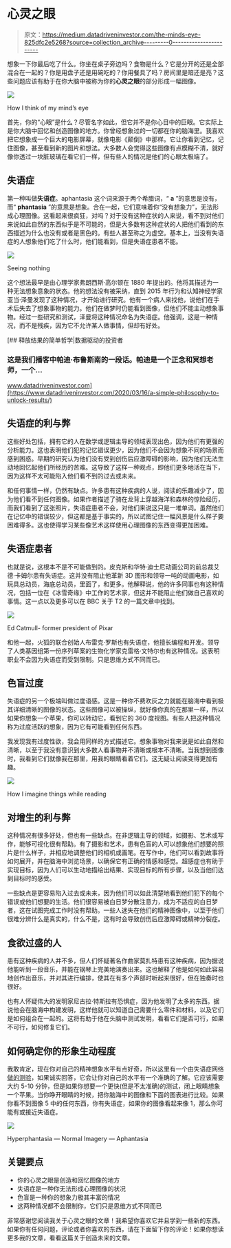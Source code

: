 # 心灵之眼

> 原文：<https://medium.datadriveninvestor.com/the-minds-eye-825dfc2e5268?source=collection_archive---------0----------------------->

想象一下你最后吃了什么。你坐在桌子旁边吗？食物是什么？它是分开的还是全部混合在一起的？你是用盘子还是用碗吃的？你用餐具了吗？房间里是暗还是亮？这些问题应该有助于在你大脑中被称为你的**心灵之眼**的部分形成一幅图像。

![](img/b0859eec39eae789a652aedc03fb21ce.png)

How I think of my mind’s eye

首先，你的“心眼”是什么？尽管名字如此，但它并不是你心目中的巨眼。它实际上是你大脑中回忆和创造图像的地方。你曾经想象过的一切都在你的脑海里。我喜欢把它想象成一个巨大的电影屏幕，就像电影《颠倒》中那样。它让你看到记忆，记住图像，甚至看到新的图片和想法。大多数人会觉得这些图像有点模糊不清，就好像你透过一块脏玻璃在看它们一样，但有些人的情况是他们的心眼太极端了。

## **失语症**

第一种叫做**失语症**。aphantasia 这个词来源于两个希腊词，“ **a** ”的意思是没有，而“ **phantasia** ”的意思是想象。合在一起，它们意味着你“没有想象力”，无法形成心理图像。这看起来很疯狂，对吗？对于没有这种症状的人来说，看不到对他们来说如此自然的东西似乎是不可能的，但是大多数有这种症状的人把他们看到的东西描述为什么也没有或者是黑色的。有些人甚至称之为虚空。基本上，当没有失语症的人想象他们吃了什么时，他们能看到，但是失语症患者不能。

![](img/a126a8b066e5dd140c4b8c6aaf9b5cce.png)

Seeing nothing

这个想法最早是由心理学家弗朗西斯·高尔顿在 1880 年提出的。他将其描述为一种无法想象意象的状态。他的想法没有被采纳，直到 2015 年行为和认知神经学家亚当·泽曼发现了这种情况，才开始进行研究。他有一个病人来找他，说他们在手术后失去了想象事物的能力。他们在做梦时仍能看到图像，但他们不能主动想象事物。经过一些研究和测试，泽曼将这种情况命名为失语症。他强调，这是一种情况，而不是残疾，因为它不允许某人做事情，但却有好处。

[](https://www.datadriveninvestor.com/2020/03/16/a-simple-philosophy-to-unlock-results/) [## 释放结果的简单哲学|数据驱动的投资者

### 这是我们播客中帕迪·布鲁斯南的一段话。帕迪是一个正念和冥想老师，一个…

www.datadriveninvestor.com](https://www.datadriveninvestor.com/2020/03/16/a-simple-philosophy-to-unlock-results/) 

## **失语症的利与弊**

这些好处包括，拥有它的人在数学或逻辑主导的领域表现出色，因为他们有更强的分析能力。这也表明他们犯的记忆错误更少，因为他们不会因为想象不同的场景而感到困惑。早期的研究认为他们没有受到创伤后应激障碍的影响，因为他们无法生动地回忆起他们所经历的苦难。这导致了这样一种观点，即他们更多地活在当下，因为这样不太可能陷入他们看不到的过去或未来。

和任何事情一样，仍然有缺点。许多患有这种疾病的人说，阅读的乐趣减少了，因为他们看不到任何图像。如果作者描述了骑在龙背上穿越海洋和森林的惊险经历，而我们看到了这张照片，失语症患者不会，对他们来说这只是一堆单词。虽然他们在记忆中的错误较少，但这都是基于事实的，所以试图记住一幅风景是什么样子要困难得多。这也使得学习某些像艺术这样使用心理图像的东西变得更加困难。

## **失语症患者**

也就是说，这根本不是不可能做到的。皮克斯和华特·迪士尼动画公司的前总裁艾德·卡姆尔患有失语症。这并没有阻止他革新 3D 图形和领导一吨的动画电影，如玩具总动员，海底总动员，里面了，和更多。他解释说，他的许多同事也有这种情况，包括一位在《冰雪奇缘》中工作的艺术家，但这并不能阻止他们做自己喜欢的事情。这一点以及更多可以在 BBC 关于 T2 的一篇文章中找到。

![](img/d1d1be3ac6f261ba9981a223748842b7.png)

Ed Catmull- former president of Pixar

和他一起，火狐的联合创始人布雷克·罗斯也有失语症，他擅长编程和开发。领导了人类基因组第一份序列草案的生物化学家克雷格·文特尔也有这种情况。这表明职业不会因为失语症而受到限制。只是思维方式不同而已。

## 色盲过度

失语症的另一个极端叫做过度语感。这是一种你不费吹灰之力就能在脑海中看到极其详细清晰的图像的状态。这些图像可以被操纵，就好像你真的在那里一样，所以如果你想象一个苹果，你可以转动它，看到它的 360 度视图。有些人把这种情况称为过度活跃的想象，因为它有可能看到任何东西。

我发现我有过度性欲，我会用同样的方式描述它。想象事物对我来说是如此自然和清晰，以至于我没有意识到大多数人看事物并不清晰或根本不清晰。当我想到图像时，我看到它们就像我在那里，用我的眼睛看着它们。这无疑让阅读变得更加有趣。

![](img/aa0170782ed848dc819afed3c83b5976.png)

How I imagine things while reading

## **对增生的利与弊**

这种情况有很多好处，但也有一些缺点。在非逻辑主导的领域，如摄影、艺术或写作，能够可视化很有帮助。有了摄影和艺术，患有色盲的人可以想象他们想要的照片是什么样子，并相应地调整他们的相机或画笔。在写作中，他们可以看到故事将如何展开，并在脑海中浏览场景，以确保它有正确的情感和感觉。超感症也有助于实现目标，因为人们可以生动地描绘出结果、实现目标的所有步骤，以及当他们达到目标时的感受。

一些缺点是更容易陷入过去或未来，因为他们可以如此清楚地看到他们犯下的每个错误或他们想要的生活。他们很容易被白日梦分散注意力，成为不适应的白日梦者，这在试图完成工作时没有帮助。一些人迷失在他们的精神图像中，以至于他们很难分辨什么是真实的，什么不是，这有时会导致创伤后应激障碍或精神分裂症。

## **食欲过盛的人**

患有这种疾病的人并不多，但人们怀疑著名作曲家莫扎特患有这种疾病，因为据说他能听到一段音乐，并能在钢琴上完美地演奏出来。这也解释了他是如何如此容易地创作出音乐，并对其进行编排，使其在有多个声部时听起来很好，但在独奏时也很好。

也有人怀疑伟大的发明家尼古拉·特斯拉有恐惧症，因为他发明了太多的东西。据说他会在脑海中构建发明，这样他就可以知道自己需要什么零件和材料，以及它们是如何组合在一起的。这将有助于他在头脑中测试发明，看看它们是否可行，如果不可行，如何修复它们。

## **如何确定你的形象生动程度**

我敢肯定，现在你对自己的精神想象水平有点好奇，所以这里有一个由失语症网络[做的](https://aphantasia.com/)[测验](https://aphantasia.com/vviq/)，如果诚实回答，它会让你对自己的水平有一个准确的了解。它应该需要大约 5-10 分钟，但是如果你想要一个更快(但是不太准确)的测试，闭上眼睛想象一个苹果。当你睁开眼睛的时候，把你脑海中的图像和下面的图表进行比较。如果你看不到图像 5 中的任何东西，你有失语症，如果你的图像看起来像 1，那么你可能有或接近失语症。

![](img/ab00659fc74d943084a45eb081e3e96b.png)

Hyperphantasia — Normal Imagery — Aphantasia

## **关键要点**

*   你的心灵之眼是创造和回忆图像的地方
*   失语症是一种你无法形成心理图像的状况
*   色盲是一种你的想象力极其丰富的情况
*   这两种情况都不会限制你，它们只是思维方式不同而已

非常感谢您阅读我关于心灵之眼的文章！我希望你喜欢它并且学到一些新的东西。如果你有任何问题，评论或者你喜欢的东西，请在下面留下你的评论！如果你想读更多我的文章，看看这篇关于创造未来的文章。
